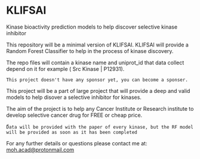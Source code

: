 # KLIFSAI
Kinase bioactivity prediction models to help discover selective kinase inhibitor

This repository will be a minimal version of KLIFSAI. KLIFSAI will provide a Random Forest Classifier to help in the process of kinase discovery. 

The repo files will contain a kinase name and uniprot_id that data collect depend on it for example ( Src Kinase | P12931).

`This project doesn't have any sponsor yet, you can become a sponser.`

This project will be a part of large project that will provide a deep and valid models to help disover a selective inhibitor for kinases.

The aim of the project is to help any Cancer Institute or Research institute to develop selective cancer drug for FREE or cheap price.

ّ`Data will be provided with the paper of every kinase, but the RF model will be provided as soon as it has been completed`

For any further details or questions please contact me at: moh.acad@protonmail.com
